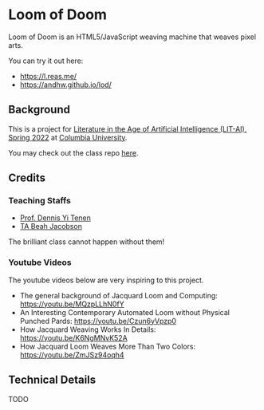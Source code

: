 # Loom of Doom

Loom of Doom is an HTML5/JavaScript weaving machine that weaves pixel arts.

You can try it out here:

- https://l.reas.me/
- https://andhw.github.io/lod/

## Background

This is a project for [Literature in the Age of Artificial Intelligence (LIT-AI), Spring 2022](http://www.cs.columbia.edu/~sedwards/classes/2021/4995-fall/index.html) at [Columbia University](http://columbia.edu/).

You may check out the class repo [here](https://github.com/denten-courses/LITAI/tree/master/2022).

## Credits

### Teaching Staffs

- [Prof. Dennis Yi Tenen](https://github.com/denten)
- [TA Beah Jacobson](https://github.com/beahj)

The brilliant class cannot happen without them!

### Youtube Videos

The youtube videos below are very inspiring to this project.

- The general background of Jacquard Loom and Computing: https://youtu.be/MQzpLLhN0fY
- An Interesting Contemporary Automated Loom without Physical Punched Pards: https://youtu.be/Czun6yVpzp0
- How Jacquard Weaving Works In Details: https://youtu.be/K6NgMNvK52A
- How Jacquard Loom Weaves More Than Two Colors: https://youtu.be/ZmJSz94oqh4

## Technical Details

TODO